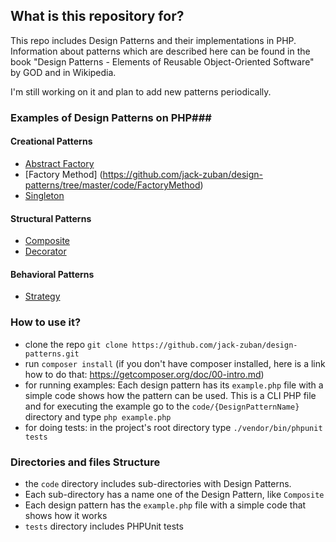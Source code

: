 ## What is this repository for? ##

This repo includes Design Patterns and their implementations in PHP. Information about patterns which are described here can be found in the book "Design Patterns - Elements of Reusable Object-Oriented Software" by GOD and in Wikipedia.

I'm still working on it and plan to add new patterns periodically.

### Examples of Design Patterns on PHP###

#### Creational Patterns
* [Abstract Factory](https://github.com/jack-zuban/design-patterns/tree/master/code/AbstractFactory)
* [Factory Method] (https://github.com/jack-zuban/design-patterns/tree/master/code/FactoryMethod)
* [Singleton](https://github.com/jack-zuban/design-patterns/tree/master/code/Singleton)

#### Structural Patterns
* [Composite](https://github.com/jack-zuban/design-patterns/tree/master/code/Composite)
* [Decorator](https://github.com/jack-zuban/design-patterns/tree/master/code/Decorator)

#### Behavioral Patterns
* [Strategy](https://github.com/jack-zuban/design-patterns/tree/master/code/Strategy)

### How to use it? ###

* clone the repo `git clone https://github.com/jack-zuban/design-patterns.git`
* run `composer install` (if you don't have composer installed, here is a link how to do that: https://getcomposer.org/doc/00-intro.md)
* for running examples: Each design pattern has its `example.php` file with a simple code shows how the pattern can be used. This is a CLI PHP file and for executing the example go to the `code/{DesignPatternName}` directory and type `php example.php`
* for doing tests: in the project's root directory type `./vendor/bin/phpunit tests`


### Directories and files Structure ###

* the `code` directory includes sub-directories with Design Patterns. 
* Each sub-directory has a name one of the Design Pattern, like `Composite`
* Each design pattern has the `example.php` file with a simple code that shows how it works
* `tests` directory includes PHPUnit tests

